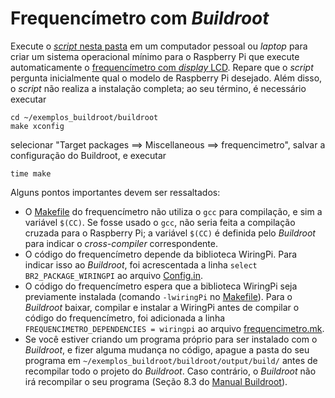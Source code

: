 # Frequencímetro com _Buildroot_

Execute o [_script_ nesta pasta](https://github.com/DiogoCaetanoGarcia/Sistemas_Embarcados/blob/master/Code/27_Aplica%C3%A7%C3%B5es/Frequencimetro_3/preparacao_buildroot.sh) em um computador pessoal ou _laptop_ para criar um sistema operacional mínimo para o Raspberry Pi que execute automaticamente o [frequencímetro com _display_ LCD](https://github.com/DiogoCaetanoGarcia/Sistemas_Embarcados/tree/master/Code/27_Aplica%C3%A7%C3%B5es/Frequencimetro_2). Repare que o _script_ pergunta inicialmente qual o modelo de Raspberry Pi desejado. Além disso, o _script_ não realiza a instalação completa; ao seu término, é necessário executar

```
cd ~/exemplos_buildroot/buildroot
make xconfig
```

selecionar "Target packages ==> Miscellaneous ==> frequencimetro", salvar a configuração do Buildroot, e executar

```
time make
```

Alguns pontos importantes devem ser ressaltados:

* O [Makefile](https://github.com/DiogoCaetanoGarcia/Sistemas_Embarcados/blob/master/Code/27_Aplica%C3%A7%C3%B5es/Frequencimetro_2/Makefile) do frequencímetro não utiliza o ```gcc``` para compilação, e sim a variável ```$(CC)```. Se fosse usado o ```gcc```, não seria feita a compilação cruzada para o Raspberry Pi; a variável ```$(CC)``` é definida pelo _Buildroot_ para indicar o _cross-compiler_ correspondente.
* O código do frequencímetro depende da biblioteca WiringPi. Para indicar isso ao _Buildroot_, foi acrescentada a linha ```select BR2_PACKAGE_WIRINGPI``` ao arquivo [Config.in](https://github.com/DiogoCaetanoGarcia/Sistemas_Embarcados/blob/master/Code/27_Aplica%C3%A7%C3%B5es/Frequencimetro_3/Config.in).
* O código do frequencímetro espera que a biblioteca WiringPi seja previamente instalada (comando `-lwiringPi` no [Makefile](https://github.com/DiogoCaetanoGarcia/Sistemas_Embarcados/blob/master/Code/27_Aplica%C3%A7%C3%B5es/Frequencimetro_2/Makefile)). Para o _Buildroot_ baixar, compilar e instalar a WiringPi antes de compilar o código do frequencímetro, foi adicionada a linha ```FREQUENCIMETRO_DEPENDENCIES = wiringpi``` ao arquivo [frequencimetro.mk](https://github.com/DiogoCaetanoGarcia/Sistemas_Embarcados/blob/master/Code/27_Aplica%C3%A7%C3%B5es/Frequencimetro_3/frequencimetro.mk).
* Se você estiver criando um programa próprio para ser instalado com o _Buildroot_, e fizer alguma mudança no código, apague a pasta do seu programa em ```~/exemplos_buildroot/buildroot/output/build/``` antes de recompilar todo o projeto do _Buildroot_. Caso contrário, o _Buildroot_ não irá recompilar o seu programa (Seção 8.3 do [Manual Buildroot](../../Refs/Buildroot/Buildroot_Manual.pdf)).
